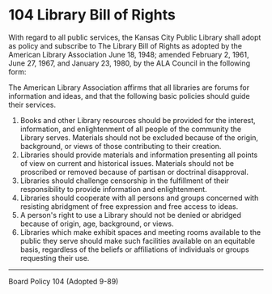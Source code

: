 # 104 Library Bill of Rights

With regard to all public services, the Kansas City Public Library shall adopt as policy and subscribe to The Library Bill of Rights as adopted by the American Library Association June 18, 1948; amended February 2, 1961, June 27, 1967, and January 23, 1980, by the ALA Council in the following form:

The American Library Association affirms that all libraries are forums for information and ideas, and that the following basic policies should guide their services.

1. Books and other Library resources should be provided for the interest, information, and enlightenment of all people of the community the Library serves. Materials should not be excluded because of the origin, background, or views of those contributing to their creation.
2. Libraries should provide materials and information presenting all points of view on current and historical issues. Materials should not be proscribed or removed because of partisan or doctrinal disapproval.
3. Libraries should challenge censorship in the fulfillment of their responsibility to provide information and enlightenment.
4. Libraries should cooperate with all persons and groups concerned with resisting abridgment of free expression and free access to ideas.
5. A person's right to use a Library should not be denied or abridged because of origin, age, background, or views.
6. Libraries which make exhibit spaces and meeting rooms available to the public they serve should make such facilities available on an equitable basis, regardless of the beliefs or affiliations of individuals or groups requesting their use.

---

Board Policy 104 (Adopted 9-89)
